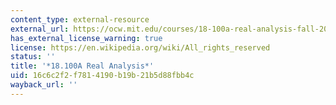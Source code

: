 ```yaml
---
content_type: external-resource
external_url: https://ocw.mit.edu/courses/18-100a-real-analysis-fall-2020/
has_external_license_warning: true
license: https://en.wikipedia.org/wiki/All_rights_reserved
status: ''
title: '*18.100A Real Analysis*'
uid: 16c6c2f2-f781-4190-b19b-21b5d88fbb4c
wayback_url: ''
---
```


